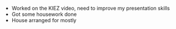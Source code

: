 - Worked on the KIEZ video, need to improve my presentation skills
- Got some housework done
- House arranged for mostly